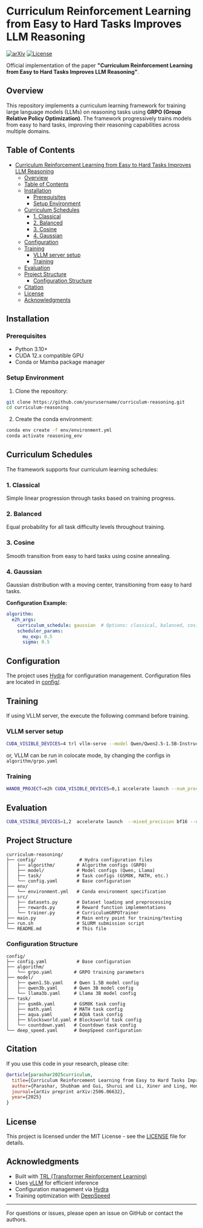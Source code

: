 # Curriculum Reinforcement Learning from Easy to Hard Tasks Improves LLM Reasoning

[![arXiv](https://img.shields.io/badge/arXiv-2506.06632-b31b1b.svg)](https://arxiv.org/abs/2506.06632)
[![License](https://img.shields.io/badge/License-MIT-green.svg)](LICENSE)

Official implementation of the paper **"Curriculum Reinforcement Learning from Easy to Hard Tasks Improves LLM Reasoning"**.

## Overview

This repository implements a curriculum learning framework for training large language models (LLMs) on reasoning tasks using **GRPO (Group Relative Policy Optimization)**. The framework progressively trains models from easy to hard tasks, improving their reasoning capabilities across multiple domains.


## Table of Contents

- [Curriculum Reinforcement Learning from Easy to Hard Tasks Improves LLM Reasoning](#curriculum-reinforcement-learning-from-easy-to-hard-tasks-improves-llm-reasoning)
  - [Overview](#overview)
  - [Table of Contents](#table-of-contents)
  - [Installation](#installation)
    - [Prerequisites](#prerequisites)
    - [Setup Environment](#setup-environment)
  - [Curriculum Schedules](#curriculum-schedules)
    - [1. Classical](#1-classical)
    - [2. Balanced](#2-balanced)
    - [3. Cosine](#3-cosine)
    - [4. Gaussian](#4-gaussian)
  - [Configuration](#configuration)
  - [Training](#training)
    - [VLLM server setup](#vllm-server-setup)
    - [Training](#training-1)
  - [Evaluation](#evaluation)
  - [Project Structure](#project-structure)
    - [Configuration Structure](#configuration-structure)
  - [Citation](#citation)
  - [License](#license)
  - [Acknowledgments](#acknowledgments)

## Installation

### Prerequisites

- Python 3.10+
- CUDA 12.x compatible GPU
- Conda or Mamba package manager

### Setup Environment

1. Clone the repository:
```bash
git clone https://github.com/yourusername/curriculum-reasoning.git
cd curriculum-reasoning
```

2. Create the conda environment:
```bash
conda env create -f env/environment.yml
conda activate reasoning_env
```

## Curriculum Schedules

The framework supports four curriculum learning schedules:

### 1. Classical
Simple linear progression through tasks based on training progress.

### 2. Balanced
Equal probability for all task difficulty levels throughout training.

### 3. Cosine
Smooth transition from easy to hard tasks using cosine annealing.

### 4. Gaussian
Gaussian distribution with a moving center, transitioning from easy to hard tasks.

**Configuration Example:**
```yaml
algorithm:
  e2h_args:
    curriculum_schedule: gaussian  # Options: classical, balanced, cosine, gaussian
    scheduler_params:
      mu_exp: 0.5
      sigma: 0.5
```

## Configuration

The project uses [Hydra](https://hydra.cc/) for configuration management. Configuration files are located in [config/](config/).

## Training

If using VLLM server, the execute the following command before training.
### VLLM server setup
```bash
CUDA_VISIBLE_DEVICES=4 trl vllm-serve --model Qwen/Qwen2.5-1.5B-Instruct --dtype bfloat16 --max_model_len 4096 --trust_remote_code true 
```

or, VLLM can be run in colocate mode, by changing the configs in `algorithm/grpo.yaml` 
### Training

```bash
WANDB_PROJECT=e2h CUDA_VISIBLE_DEVICES=0,1 accelerate launch --num_processes 1 --config_file config/deep_speed.yaml main.py mode=train model=qwen1.5b task=blocksworld
```
## Evaluation

```bash
CUDA_VISIBLE_DEVICES=1,2  accelerate launch  --mixed_precision bf16 --num_processes 1 --dynamo_backend no main.py mode=test model=$model task=$task
```

## Project Structure

```
curriculum-reasoning/
├── config/                # Hydra configuration files
│   ├── algorithm/        # Algorithm configs (GRPO)
│   ├── model/            # Model configs (Qwen, Llama)
│   ├── task/             # Task configs (GSM8K, MATH, etc.)
│   └── config.yaml       # Base configuration
├── env/
│   └── environment.yml   # Conda environment specification
├── src/
│   ├── datasets.py       # Dataset loading and preprocessing
│   ├── rewards.py        # Reward function implementations
│   └── trainer.py        # CurriculumGRPOTrainer
├── main.py               # Main entry point for training/testing
├── run.sh                # SLURM submission script
└── README.md             # This file
```

### Configuration Structure

```
config/
├── config.yaml           # Base configuration
├── algorithm/
│   └── grpo.yaml        # GRPO training parameters
├── model/
│   ├── qwen1.5b.yaml    # Qwen 1.5B model config
│   ├── qwen3b.yaml      # Qwen 3B model config
│   └── llama3b.yaml     # Llama 3B model config
├── task/
│   ├── gsm8k.yaml       # GSM8K task config
│   ├── math.yaml        # MATH task config
│   ├── aqua.yaml        # AQUA task config
│   ├── blocksworld.yaml # Blocksworld task config
│   └── countdown.yaml   # Countdown task config
└── deep_speed.yaml      # DeepSpeed configuration
```


## Citation

If you use this code in your research, please cite:

```bibtex
@article{parashar2025curriculum,
  title={Curriculum Reinforcement Learning from Easy to Hard Tasks Improves LLM Reasoning},
  author={Parashar, Shubham and Gui, Shurui and Li, Xiner and Ling, Hongyi and Vemuri, Sushil and Olson, Blake and Li, Eric and Zhang, Yu and Caverlee, James and Kalathil, Dileep and Ji, Shuiwang},
  journal={arXiv preprint arXiv:2506.06632},
  year={2025}
}
```

## License

This project is licensed under the MIT License - see the [LICENSE](LICENSE) file for details.

## Acknowledgments

- Built with [TRL (Transformer Reinforcement Learning)](https://github.com/huggingface/trl)
- Uses [vLLM](https://github.com/vllm-project/vllm) for efficient inference
- Configuration management via [Hydra](https://hydra.cc/)
- Training optimization with [DeepSpeed](https://github.com/microsoft/DeepSpeed)

---

For questions or issues, please open an issue on GitHub or contact the authors.
